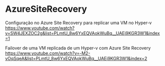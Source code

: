 # AzureSiteRecovery

Configuração no Azure Site Recovery para replicar uma VM no Hyper-v
https://www.youtube.com/watch?v=SW4JEXZOC2g&list=PLmtU_8w6YxEQVAokWuBq__UAEj9KGR3W1&index=1

Failover de uma VM replicada de um Hyper-v com Azure Site Recovery
https://www.youtube.com/watch?v=-M2-vOqSqeA&list=PLmtU_8w6YxEQVAokWuBq__UAEj9KGR3W1&index=2
